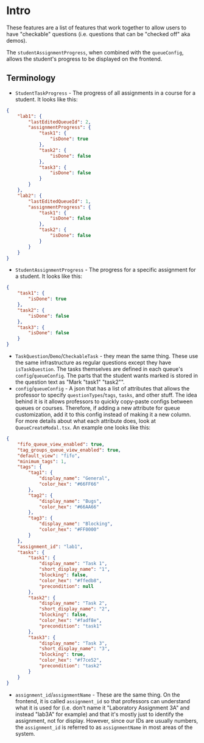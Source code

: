 # Intro
These features are a list of features that work together to allow users to have "checkable" questions (i.e. questions that can be "checked off" aka demos).

The `studentAssignmentProgress`, when combined with the `queueConfig`, allows the student's progress to be displayed on the frontend.  

## Terminology
- `StudentTaskProgress` - The progress of all assignments in a course for a student. It looks like this:
```json
{
    "lab1": {
        "lastEditedQueueId": 2,
        "assignmentProgress": {
            "task1": {
                "isDone": true
            },
            "task2": {
                "isDone": false
            },
            "task3": {
                "isDone": false
            }
        }
    },
    "lab2": {
        "lastEditedQueueId": 1,
        "assignmentProgress": {
            "task1": {
                "isDone": false
            },
            "task2": {
                "isDone": false
            }
        }
    }
}
```
- `StudentAssignmentProgress` - The progress for a specific assignment for a student. It looks like this:
```json
{
    "task1": {
        "isDone": true
    },
    "task2": {
        "isDone": false
    },
    "task3": {
        "isDone": false
    }
}
```
- `TaskQuestion`/`Demo`/`CheckableTask` - they mean the same thing. These use the same infrastructure as regular questions except they have `isTaskQuestion`. The tasks themselves are defined in each queue's `config`/`queueConfig`. The parts that the student wants marked is stored in the question text as "Mark "task1" "task2"".
- `config`/`queueConfig` - A json that has a list of attributes that allows the professor to specify `questionTypes`/`tags`, `tasks`, and other stuff. The idea behind it is it allows professors to quickly copy-paste configs between queues or courses. Therefore, if adding a new attribute for queue customization, add it to this config instead of making it a new column. For more details about what each attribute does, look at `QueueCreateModal.tsx`. An example one looks like this:
```json
{
    "fifo_queue_view_enabled": true,
    "tag_groups_queue_view_enabled": true,
    "default_view": "fifo",
    "minimum_tags": 1,
    "tags": {
        "tag1": {
            "display_name": "General",
            "color_hex": "#66FF66"
        },
        "tag2": {
            "display_name": "Bugs",
            "color_hex": "#66AA66"
        },
        "tag3": {
            "display_name": "Blocking",
            "color_hex": "#FF0000"
        }
    },
    "assignment_id": "lab1",
    "tasks": {
        "task1": {
            "display_name": "Task 1",
            "short_display_name": "1",
            "blocking": false,
            "color_hex": "#ffedb8",
            "precondition": null
        },
        "task2": {
            "display_name": "Task 2",
            "short_display_name": "2",
            "blocking": false,
            "color_hex": "#fadf8e",
            "precondition": "task1"
        },
        "task3": {
            "display_name": "Task 3",
            "short_display_name": "3",
            "blocking": true,
            "color_hex": "#f7ce52",
            "precondition": "task2"
        }
    }
}
```
- `assignment_id`/`assignmentName` - These are the same thing. On the frontend, it is called `assignment_id` so that professors can understand what it is used for (i.e. don't name it "Laboratory Assignment 3A" and instead "lab3A" for example) and that it's mostly just to identify the assignment, not for display. However, since our IDs are usually numbers, the `assignment_id` is referred to as `assignmentName` in most areas of the system.